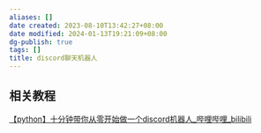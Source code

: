 ```yaml
---
aliases: []
date created: 2023-08-10T13:42:27+08:00
date modified: 2024-01-13T19:21:09+08:00
dg-publish: true
tags: []
title: discord聊天机器人
---
```


## 相关教程
[【python】十分钟带你从零开始做一个discord机器人\_哔哩哔哩\_bilibili](https://www.bilibili.com/video/BV1Wp4y1V7Zg/?spm_id_from=333.337.search-card.all.click)